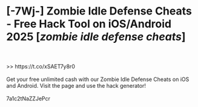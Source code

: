 # [-7Wj-] Zombie Idle Defense Cheats - Free Hack Tool on iOS/Android 2025 [*zombie idle defense cheats*]
<br>
<br> >> https://t.co/xSAET7y8r0

<br>
<br>Get your free unlimited cash with our Zombie Idle Defense Cheats on iOS and Android. Visit the page and use the hack generator!
<br>
<br>7a1c2tNaZZJePcr

